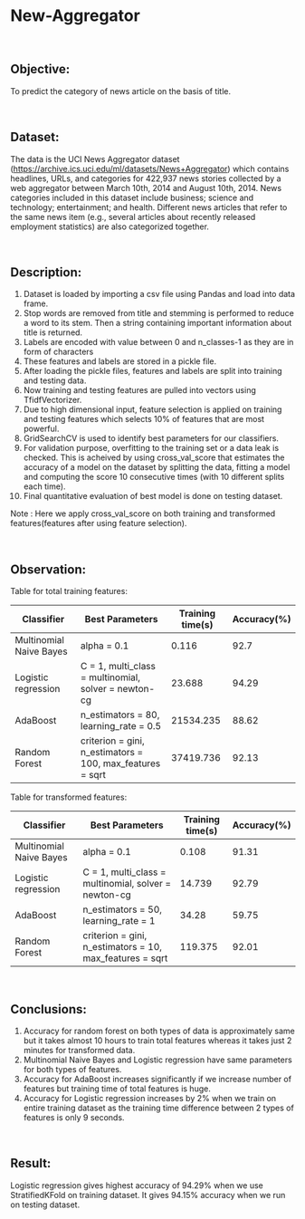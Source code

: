 # New-Aggregator
<br>

## Objective:
To predict the category of news article on the basis of title.

<br>

## Dataset:
The data is the UCI News Aggregator dataset (https://archive.ics.uci.edu/ml/datasets/News+Aggregator) which contains headlines, URLs, and categories for 422,937 news stories collected by a web aggregator between March 10th, 2014 and August 10th, 2014.
News categories included in this dataset include business; science and technology; entertainment; and health. Different news articles that refer to the same news item (e.g., several articles about recently released employment statistics) are also categorized together.

<br>

## Description:
1. Dataset is loaded by importing a csv file using Pandas and load into data frame.
2. Stop words are removed from title and stemming is performed to reduce a word to its stem. Then a string containing important information about title is returned.
3. Labels are encoded with value between 0 and n_classes-1 as they are in form of characters
4. These features and labels are stored in a pickle file.
5. After loading the pickle files, features and labels are split into training and testing data.
6. Now training and testing features are pulled into vectors using TfidfVectorizer.
7. Due to high dimensional input, feature selection is applied on training and testing features which selects 10% of features that are most powerful.
8. GridSearchCV is used to identify best parameters for our classifiers.
9. For validation purpose, overfitting to the training set or a data leak is checked. This is acheived by using cross_val_score that estimates the accuracy of a model on the dataset by splitting the data, fitting a model and computing the score 10 consecutive times (with 10 different splits each time). 
10. Final quantitative evaluation of best model is done on testing dataset.

Note : Here we apply cross_val_score on both training and transformed features(features after using feature selection). 

<br>

## Observation:

Table for total training features:

| Classifier | Best Parameters | Training time(s) | Accuracy(%)  |
| --- | --- | --- | --- |
| Multinomial Naive Bayes | alpha = 0.1 | 0.116 | 92.7 |
| Logistic regression | C = 1, multi_class = multinomial, solver = newton-cg | 23.688 | 94.29 | 	
| AdaBoost | n_estimators = 80, learning_rate = 0.5  | 21534.235 |88.62 |	
| Random Forest | criterion = gini, n_estimators = 100, max_features = sqrt | 37419.736 | 92.13 |

Table for transformed features:

| Classifier | Best Parameters | Training time(s) | Accuracy(%)  |
| --- | --- | --- | --- |
| Multinomial Naive Bayes | alpha = 0.1 | 0.108 | 91.31 |
| Logistic regression | C = 1, multi_class = multinomial, solver = newton-cg | 14.739 | 92.79 | 
| AdaBoost | n_estimators = 50, learning_rate = 1 | 34.28 | 59.75 |
| Random Forest | criterion = gini, n_estimators = 10, max_features = sqrt | 119.375 | 92.01 |
<br>

## Conclusions:
1. Accuracy for random forest on both types of data is approximately same but it takes almost 10 hours to train total features whereas it takes just 2 minutes for transformed data.
2. Multinomial Naive Bayes and Logistic regression have same parameters for both types of features.
3. Accuracy for AdaBoost increases significantly if we increase number of features but training time of total features is huge.
4. Accuracy for Logistic regression increases by 2% when we train on entire training dataset as the training time difference between 2 types of features is only 9 seconds. 

<br>

## Result:
Logistic regression gives highest accuracy of 94.29% when we use StratifiedKFold on training dataset. It gives 94.15% accuracy when we run on testing dataset.

